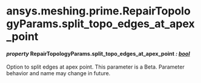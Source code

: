 # ansys.meshing.prime.RepairTopologyParams.split_topo_edges_at_apex_point

#### *property* RepairTopologyParams.split_topo_edges_at_apex_point *: [bool](https://docs.python.org/3.11/library/functions.html#bool)*

Option to split edges at apex point.
This parameter is a Beta. Parameter behavior and name may change in future.

<!-- !! processed by numpydoc !! -->
